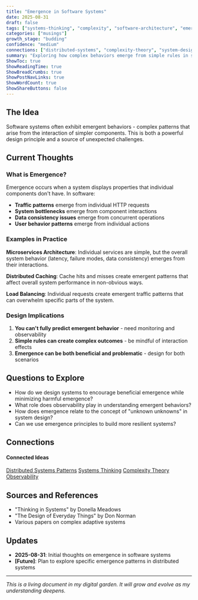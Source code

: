 ```yaml
---
title: "Emergence in Software Systems"
date: 2025-08-31
draft: false
tags: ["systems-thinking", "complexity", "software-architecture", "emergence"]
categories: ["musings"]
growth_stage: "budding"
confidence: "medium"
connections: ["distributed-systems", "complexity-theory", "system-design"]
summary: "Exploring how complex behaviors emerge from simple rules in software systems"
ShowToc: true
ShowReadingTime: true
ShowBreadCrumbs: true
ShowPostNavLinks: true
ShowWordCount: true
ShowShareButtons: false
---
```


## The Idea

Software systems often exhibit emergent behaviors - complex patterns that arise from the interaction of simpler components. This is both a powerful design principle and a source of unexpected challenges.

## Current Thoughts

### What is Emergence?

Emergence occurs when a system displays properties that individual components don't have. In software:

- **Traffic patterns** emerge from individual HTTP requests
- **System bottlenecks** emerge from component interactions
- **Data consistency issues** emerge from concurrent operations
- **User behavior patterns** emerge from individual actions

### Examples in Practice

**Microservices Architecture**: Individual services are simple, but the overall system behavior (latency, failure modes, data consistency) emerges from their interactions.

**Distributed Caching**: Cache hits and misses create emergent patterns that affect overall system performance in non-obvious ways.

**Load Balancing**: Individual requests create emergent traffic patterns that can overwhelm specific parts of the system.

### Design Implications

1. **You can't fully predict emergent behavior** - need monitoring and observability
2. **Simple rules can create complex outcomes** - be mindful of interaction effects  
3. **Emergence can be both beneficial and problematic** - design for both scenarios

## Questions to Explore

- How do we design systems to encourage beneficial emergence while minimizing harmful emergence?
- What role does observability play in understanding emergent behaviors?
- How does emergence relate to the concept of "unknown unknowns" in system design?
- Can we use emergence principles to build more resilient systems?

## Connections

<div class="garden-connections">
    <h4>Connected Ideas</h4>
    <div class="connection-links">
        <a href="#" class="connection-link">Distributed Systems Patterns</a>
        <a href="#" class="connection-link">Systems Thinking</a>
        <a href="#" class="connection-link">Complexity Theory</a>
        <a href="#" class="connection-link">Observability</a>
    </div>
</div>

## Sources and References

- "Thinking in Systems" by Donella Meadows
- "The Design of Everyday Things" by Don Norman
- Various papers on complex adaptive systems

## Updates

- **2025-08-31**: Initial thoughts on emergence in software systems
- **[Future]**: Plan to explore specific emergence patterns in distributed systems

---

*This is a living document in my digital garden. It will grow and evolve as my understanding deepens.*
